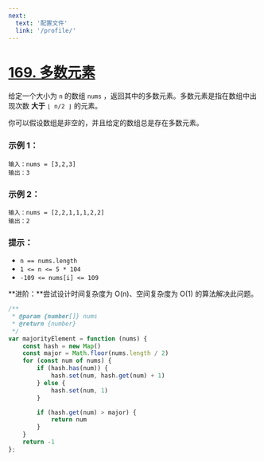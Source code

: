 ```yaml
---
next:
  text: '配置文件'
  link: '/profile/'
---
```


# [169. 多数元素](https://leetcode.cn/problems/majority-element/)

给定一个大小为 `n` 的数组 `nums` ，返回其中的多数元素。多数元素是指在数组中出现次数 **大于** `⌊ n/2 ⌋` 的元素。

你可以假设数组是非空的，并且给定的数组总是存在多数元素。

 

### 示例 1：

```
输入：nums = [3,2,3]
输出：3
```

### 示例 2：

```
输入：nums = [2,2,1,1,1,2,2]
输出：2
```

 

### 提示：

- `n == nums.length`
- `1 <= n <= 5 * 104`
- `-109 <= nums[i] <= 109`

 

**进阶：**尝试设计时间复杂度为 O(n)、空间复杂度为 O(1) 的算法解决此问题。

```js
/**
 * @param {number[]} nums
 * @return {number}
 */
var majorityElement = function (nums) {
    const hash = new Map()
    const major = Math.floor(nums.length / 2)
    for (const num of nums) {
        if (hash.has(num)) {
            hash.set(num, hash.get(num) + 1)
        } else {
            hash.set(num, 1)
        }

        if (hash.get(num) > major) {
            return num
        }
    }
    return -1
};
```

